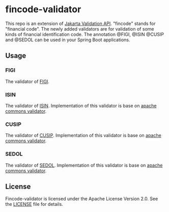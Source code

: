 # fincode-validator

This repo is an extension of [Jakarta Validation API](https://beanvalidation.org/). "fincode" stands for "financial code". 
The newly added validators are for validation of some kinds of financial identification code. The annotation @FIGI, @ISIN
@CUSIP and @SEDOL can be used in your Spring Boot applications.

## Usage

### FIGI
The validator of [FIGI](https://www.openfigi.com/about/overview).

### ISIN
The validator of [ISIN](https://en.wikipedia.org/wiki/International_Securities_Identification_Number). Implementation of
this validator is base on [apache commons validator](https://commons.apache.org/proper/commons-validator/).

### CUSIP
The validator of [CUSIP](https://en.wikipedia.org/wiki/CUSIP). Implementation of this validator is base on
[apache commons validator](https://commons.apache.org/proper/commons-validator/).

### SEDOL
The validator of [SEDOL](https://en.wikipedia.org/wiki/SEDOL). Implementation of this validator is base on
[apache commons validator](https://commons.apache.org/proper/commons-validator/).


## License
Fincode-validator is licensed under the Apache License Version 2.0. See the [LICENSE](https://github.com/apache/dubbo/blob/3.3/LICENSE) file for details.